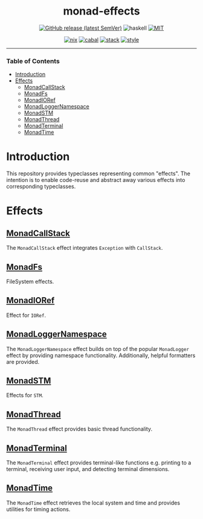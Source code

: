 <div align="center">

# monad-effects

[![GitHub release (latest SemVer)](https://img.shields.io/github/v/release/tbidne/monad-effects?include_prereleases&sort=semver)](https://github.com/tbidne/monad-effects/releases/)
![haskell](https://img.shields.io/static/v1?label=&message=9.4&logo=haskell&logoColor=655889&labelColor=2f353e&color=655889)
[![MIT](https://img.shields.io/github/license/tbidne/monad-effects?color=blue)](https://opensource.org/licenses/MIT)

[![nix](https://img.shields.io/github/workflow/status/tbidne/monad-effects/nix/main?label=nix&&logo=nixos&logoColor=85c5e7&labelColor=2f353c)](https://github.com/tbidne/monad-effects/actions/workflows/nix.yaml)
[![cabal](https://img.shields.io/github/workflow/status/tbidne/monad-effects/cabal/main?label=cabal&labelColor=2f353c)](https://github.com/tbidne/monad-effects/actions/workflows/cabal.yaml)
[![stack](https://img.shields.io/github/workflow/status/tbidne/monad-effects/stack/main?label=stack&logoColor=white&labelColor=2f353c)](https://github.com/tbidne/monad-effects/actions/workflows/stack.yaml)
[![style](https://img.shields.io/github/workflow/status/tbidne/monad-effects/style/main?label=style&logoColor=white&labelColor=2f353c)](https://github.com/tbidne/monad-effects/actions/workflows/style.yaml)

</div>

---

### Table of Contents
* [Introduction](#introduction)
* [Effects](#effects)
  * [MonadCallStack](#monadcallstack)
  * [MonadFs](#monadfs)
  * [MonadIORef](#monadioref)
  * [MonadLoggerNamespace](#monadloggernamespace)
  * [MonadSTM](#monadstm)
  * [MonadThread](#monadthread)
  * [MonadTerminal](#monadterminal)
  * [MonadTime](#monadtime)

# Introduction

This repository provides typeclasses representing common "effects". The intention is to enable code-reuse and abstract away various effects into corresponding typeclasses.

# Effects

## [MonadCallStack](./monad-callstack/)

The `MonadCallStack` effect integrates `Exception` with `CallStack`.

## [MonadFs](./monad-fs/)

FileSystem effects.

## [MonadIORef](./monad-ioref/)

Effect for `IORef`.

## [MonadLoggerNamespace](./monad-logger-namespace/)

The `MonadLoggerNamespace` effect builds on top of the popular `MonadLogger` effect by providing namespace functionality. Additionally, helpful formatters are provided.

## [MonadSTM](./monad-stm/)

Effects for `STM`.

## [MonadThread](./monad-thread/)

The `MonadThread` effect provides basic thread functionality.

## [MonadTerminal](./monad-terminal/)

The `MonadTerminal` effect provides terminal-like functions e.g. printing to a terminal, receiving user input, and detecting terminal dimensions.

## [MonadTime](./monad-time)

The `MonadTime` effect retrieves the local system and time and provides utilities for timing actions.
